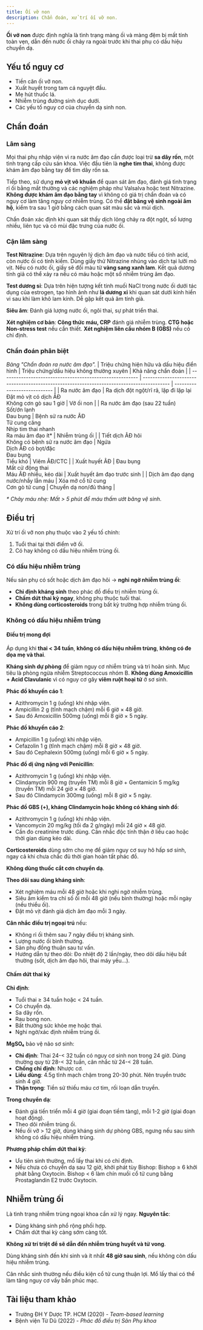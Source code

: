 ```yaml
---
title: Ối vỡ non
description: Chẩn đoán, xử trí ối vỡ non.
---
```


**Ối vỡ non** được định nghĩa là tình trạng màng ối và màng đệm bị mất tính toàn vẹn, dẫn đến nước ối chảy ra ngoài trước khi thai phụ có dấu hiệu chuyển dạ.

## Yếu tố nguy cơ

- Tiền căn ối vỡ non.
- Xuất huyết trong tam cá nguyệt đầu.
- Mẹ hút thuốc lá.
- Nhiễm trùng đường sinh dục dưới.
- Các yếu tố nguy cơ của chuyển dạ sinh non.

## Chẩn đoán

### Lâm sàng

Mọi thai phụ nhập viện vì ra nước âm đạo cần được loại trừ **sa dây rốn**, một tình trạng cấp cứu sản khoa. Việc đầu tiên là **nghe tim thai**, không được khám âm đạo bằng tay để tìm dây rốn sa.

Tiếp theo, sử dụng **mỏ vịt vô khuẩn** để quan sát âm đạo, đánh giá tình trạng rỉ ối bằng mắt thường và các nghiệm pháp như Valsalva hoặc test Nitrazine. **Không được khám âm đạo bằng tay** vì không có giá trị chẩn đoán và có nguy cơ làm tăng nguy cơ nhiễm trùng. Có thể **đặt băng vệ sinh ngoài âm hộ**, kiểm tra sau 1 giờ bằng cách quan sát màu sắc và mùi dịch.

Chẩn đoán xác định khi quan sát thấy dịch lỏng chảy ra đột ngột, số lượng nhiều, liên tục và có mùi đặc trưng của nước ối.

### Cận lâm sàng

**Test Nitrazine**: Dựa trên nguyên lý dịch âm đạo và nước tiểu có tính acid, còn nước ối có tính kiềm. Dùng giấy thử Nitrazine nhúng vào dịch tại lưỡi mỏ vịt. Nếu có nước ối, giấy sẽ đổi màu từ **vàng sang xanh lam**. Kết quả dương tính giả có thể xảy ra nếu có máu hoặc một số nhiễm trùng âm đạo.

**Test dương sỉ**: Dựa trên hiện tượng kết tinh muối NaCl trong nước ối dưới tác dụng của estrogen, tạo hình ảnh như **lá dương xỉ** khi quan sát dưới kính hiển vi sau khi làm khô lam kính. Dễ gặp kết quả âm tính giả.

**Siêu âm**: Đánh giá lượng nước ối, ngôi thai, sự phát triển thai.

**Xét nghiệm cơ bản**: **Công thức máu, CRP** đánh giá nhiễm trùng. **CTG hoặc Non-stress test** nếu cần thiết. **Xét nghiệm liên cầu nhóm B (GBS)** nếu có chỉ định.

### Chẩn đoán phân biệt

_Bảng "Chẩn đoán ra nước âm đạo"._
| Triệu chứng hiện hữu và dấu hiệu điển hình | Triệu chứng/dấu hiệu không thường xuyên | Khả năng chẩn đoán |
| -------------------------------------------------------- | ----------------------------------------------------------------------------------------- | ---------------------------- |
| Ra nước âm đạo | Ra dịch đột ngột/rĩ rã, lặp đi lặp lại<br>Đặt mỏ vịt có dịch ÂĐ<br>Không cơn gò sau 1 giờ | Vỡ ối non |
| Ra nước âm đạo (sau 22 tuần) <br>Sốt/ớn lạnh<br>Đau bụng | Bệnh sử ra nước ÂĐ<br>Tử cung căng<br>Nhịp tim thai nhanh<br>Ra máu âm đạo ít\* | Nhiễm trùng ối |
| Tiết dịch ÂĐ hôi <br>Không có bệnh sử ra nước âm đạo | Ngứa<br>Dịch ÂĐ có bọt/đặc <br>Đau bụng<br> Tiểu khó | Viêm ÂĐ/CTC |
| Xuất huyết ÂĐ | Đau bụng <br> Mất cử động thai <br>Máu ÂĐ nhiều, kéo dài | Xuất huyết âm đạo trước sinh |
| Dịch âm đạo dạng nước/nhầy lẫn máu | Xóa mở cổ tử cung<br>Cơn gò tử cung | Chuyển dạ non/đủ tháng |

_\* Chảy máu nhẹ: Mất > 5 phút để máu thấm ướt băng vệ sinh._

## Điều trị

Xử trí ối vỡ non phụ thuộc vào 2 yếu tố chính:

1. Tuổi thai tại thời điểm vỡ ối.
2. Có hay không có dấu hiệu nhiễm trùng ối.

### Có dấu hiệu nhiễm trùng

Nếu sản phụ có sốt hoặc dịch âm đạo hôi → **nghi ngờ nhiễm trùng ối**:

- **Chỉ định kháng sinh** theo phác đồ điều trị nhiễm trùng ối.
- **Chấm dứt thai kỳ ngay**, không phụ thuộc tuổi thai.
- **Không dùng corticosteroids** trong bất kỳ trường hợp nhiễm trùng ối.

### Không có dấu hiệu nhiễm trùng

#### Điều trị mong đợi

Áp dụng khi **thai < 34 tuần**, **không có dấu hiệu nhiễm trùng**, **không có đe dọa mẹ và thai**.

**Kháng sinh dự phòng** để giảm nguy cơ nhiễm trùng và trì hoãn sinh. Mục tiêu là phòng ngừa nhiễm Streptococcus nhóm B. **Không dùng Amoxicillin + Acid Clavulanic** vì có nguy cơ gây **viêm ruột hoại tử** ở sơ sinh.

**Phác đồ khuyến cáo 1**:

- Azithromycin 1 g (uống) khi nhập viện.
- Ampicillin 2 g (tĩnh mạch chậm) mỗi 6 giờ × 48 giờ.
- Sau đó Amoxicillin 500mg (uống) mỗi 8 giờ × 5 ngày.

**Phác đồ khuyến cáo 2**:

- Ampicillin 1 g (uống) khi nhập viện.
- Cefazolin 1 g (tĩnh mạch chậm) mỗi 8 giờ × 48 giờ.
- Sau đó Cephalexin 500mg (uống) mỗi 6 giờ × 5 ngày.

**Phác đồ dị ứng nặng với Penicillin**:

- Azithromycin 1 g (uống) khi nhập viện.
- Clindamycin 900 mg (truyền TM) mỗi 8 giờ + Gentamicin 5 mg/kg (truyền TM) mỗi 24 giờ × 48 giờ.
- Sau đó Clindamycin 300mg (uống) mỗi 8 giờ × 5 ngày.

**Phác đồ GBS (+), kháng Clindamycin hoặc không có kháng sinh đồ**:

- Azithromycin 1 g (uống) khi nhập viện.
- Vancomycin 20 mg/kg (tối đa 2 g/ngày) mỗi 24 giờ × 48 giờ.
- Cần đo creatinine trước dùng. Cân nhắc độc tính thận ở liều cao hoặc thời gian dùng kéo dài.

**Corticosteroids** dùng sớm cho mẹ để giảm nguy cơ suy hô hấp sơ sinh, ngay cả khi chưa chắc đủ thời gian hoàn tất phác đồ.

**Không dùng thuốc cắt cơn chuyển dạ**.

**Theo dõi sau dùng kháng sinh**:

- Xét nghiệm máu mỗi 48 giờ hoặc khi nghi ngờ nhiễm trùng.
- Siêu âm kiểm tra chỉ số ối mỗi 48 giờ (nếu bình thường) hoặc mỗi ngày (nếu thiểu ối).
- Đặt mỏ vịt đánh giá dịch âm đạo mỗi 3 ngày.

**Cân nhắc điều trị ngoại trú** nếu:

- Không rỉ ối thêm sau 7 ngày điều trị kháng sinh.
- Lượng nước ối bình thường.
- Sản phụ đồng thuận sau tư vấn.
- Hướng dẫn tự theo dõi: Đo nhiệt độ 2 lần/ngày, theo dõi dấu hiệu bất thường (sốt, dịch âm đạo hôi, thai máy yếu...).

#### Chấm dứt thai kỳ

**Chỉ định**:

- Tuổi thai ≥ 34 tuần hoặc < 24 tuần.
- Có chuyển dạ.
- Sa dây rốn.
- Rau bong non.
- Bất thường sức khỏe mẹ hoặc thai.
- Nghi ngờ/xác định nhiễm trùng ối.

**MgSO₄** bảo vệ não sơ sinh:

- **Chỉ định**: Thai 24-< 32 tuần có nguy cơ sinh non trong 24 giờ. Dùng thường quy từ 28-< 32 tuần, cân nhắc từ 24-< 28 tuần.
- **Chống chỉ định**: Nhược cơ.
- **Liều dùng**: 4.5g tĩnh mạch chậm trong 20-30 phút. Nên truyền trước sinh 4 giờ.
- **Thận trọng**: Tiền sử thiếu máu cơ tim, rối loạn dẫn truyền.

**Trong chuyển dạ**:

- Đánh giá tiến triển mỗi 4 giờ (giai đoạn tiềm tàng), mỗi 1-2 giờ (giai đoạn hoạt động).
- Theo dõi nhiễm trùng ối.
- Nếu ối vỡ > 12 giờ, dùng kháng sinh dự phòng GBS, ngưng nếu sau sinh không có dấu hiệu nhiễm trùng.

**Phương pháp chấm dứt thai kỳ**:

- Ưu tiên sinh thường, mổ lấy thai khi có chỉ định.
- Nếu chưa có chuyển dạ sau 12 giờ, khởi phát tùy Bishop: Bishop ≥ 6 khởi phát bằng Oxytocin. Bishop < 6 làm chín muồi cổ tử cung bằng Prostaglandin E2 trước Oxytocin.

## Nhiễm trùng ối

Là tình trạng nhiễm trùng ngoại khoa cần xử lý ngay. **Nguyên tắc**:

- Dùng kháng sinh phổ rộng phối hợp.
- Chấm dứt thai kỳ càng sớm càng tốt.

**Không xử trí triệt để sẽ dẫn đến nhiễm trùng huyết và tử vong**.

Dùng kháng sinh đến khi sinh và ít nhất **48 giờ sau sinh**, nếu không còn dấu hiệu nhiễm trùng.

Cân nhắc sinh thường nếu điều kiện cổ tử cung thuận lợi. Mổ lấy thai có thể làm tăng nguy cơ vấy bẩn phúc mạc.

## Tài liệu tham khảo

- Trường ĐH Y Dược TP. HCM (2020) - _Team-based learning_
- Bệnh viện Từ Dũ (2022) - _Phác đồ điều trị Sản Phụ khoa_
